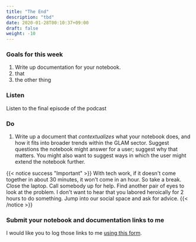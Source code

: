 ```yaml
---
title: "The End"
description: "tbd"
date: 2020-01-28T00:10:37+09:00
draft: false
weight: -10
---
```


### Goals for this week

1. Write up documentation for your notebook.
2. that
3. the other thing

### Listen

Listen to the final episode of the podcast


### Do

1. Write up a document that _contextualizes_ what your notebook does, and how it fits into broader trends within the GLAM sector. Suggest questions the notebook might answer for a user; suggest why that matters. You might also want to suggest ways in which the user might extend the notebook further.

{{< notice success "Important" >}} With tech work, if it doesn't come together in about 30 minutes, it won't come in an hour. So take a break. Close the laptop. Call somebody up for help. Find another pair of eyes to look at the problem. I don't want to hear that you labored heroically for 2 hours to do something. Jump into our social space and ask for advice.
{{< /notice >}}

### Submit your notebook and documentation links to me

I would like you to log those links to me [using this form](https://forms.gle/jg2YzhLrnLMLYSqH7).

